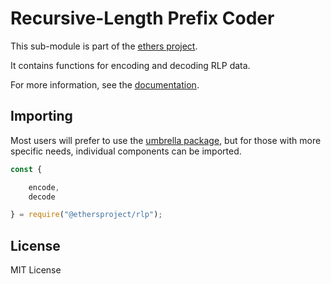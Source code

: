# Recursive-Length Prefix Coder

This sub-module is part of the [ethers project](https://github.com/ethers-io/ethers.js).

It contains functions for encoding and decoding RLP data.

For more information, see the [documentation](https://docs.ethers.io/v5/api/utils/encoding/#rlp--methods).

## Importing

Most users will prefer to use the [umbrella package](https://www.npmjs.com/package/ethers), but for those with more specific needs, individual components can be imported.

```javascript
const {

    encode,
    decode

} = require("@ethersproject/rlp");
```

## License

MIT License

